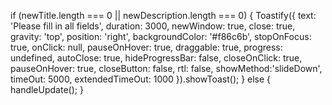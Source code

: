 if (newTitle.length === 0 || newDescription.length === 0) {
            Toastify({
                text: 'Please fill in all fields',
                duration: 3000,
                newWindow: true,
                close: true,
                gravity: 'top',
                position: 'right',
                backgroundColor: '#f86c6b',
                stopOnFocus: true,
                onClick: null,
                pauseOnHover: true,
                draggable: true,
                progress: undefined,
                autoClose: true,
                hideProgressBar: false,
                closeOnClick: true,
                pauseOnHover: true,
                closeButton: false,
                rtl: false,
                showMethod:'slideDown',
                timeOut: 5000,
                extendedTimeOut: 1000
            }).showToast();
        } else {
            handleUpdate();
        }